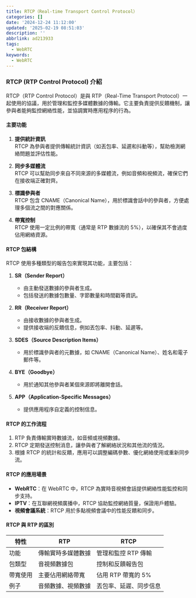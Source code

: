 ```yaml
---
title: RTCP（Real-time Transport Control Protocol）
categories: []
date: '2024-12-24 11:12:00'
updated: '2025-02-19 08:51:03'
description: ''
abbrlink: ad213933
tags:
  - WebRTC
keywords:
  - WebRTC
---
```

### RTCP (RTP Control Protocol) 介紹

RTCP（RTP Control Protocol）是與 RTP（Real-Time Transport Protocol）一起使用的協議，用於管理和監控多媒體數據的傳輸。它主要負責提供反饋機制，讓參與者能夠監控網絡性能，並協調實時應用程序的行為。

#### **主要功能**

1. **提供統計資訊**  
    RTCP 為參與者提供傳輸統計資訊（如丟包率、延遲和抖動等），幫助檢測網絡問題並評估性能。
 <!-- more -->
     
2. **同步多媒體流**  
    RTCP 可以幫助同步來自不同來源的多媒體流，例如音頻和視頻流，確保它們在接收端正確對齊。
    
3. **標識參與者**  
    RTCP 包含 CNAME（Canonical Name），用於標識會話中的參與者，方便處理多個流之間的對應關係。
    
4. **帶寬控制**  
    RTCP 使用一定比例的帶寬（通常是 RTP 數據流的 5%），以確保其不會過度佔用網絡資源。
    

#### **RTCP 包結構**

RTCP 使用多種類型的報告包來實現其功能，主要包括：

1. **SR（Sender Report）**
    
    - 由主動發送數據的參與者生成。
    - 包括發送的數據包數量、字節數量和時間戳等資訊。
2. **RR（Receiver Report）**
    
    - 由接收數據的參與者生成。
    - 提供接收端的反饋信息，例如丟包率、抖動、延遲等。
3. **SDES（Source Description Items）**
    
    - 用於標識參與者的元數據，如 CNAME（Canonical Name）、姓名和電子郵件等。
4. **BYE（Goodbye）**
    
    - 用於通知其他參與者某個來源即將離開會話。
5. **APP（Application-Specific Messages）**
    
    - 提供應用程序自定義的控制信息。

#### **RTCP 的工作流程**

1. RTP 負責傳輸實時數據流，如音頻或視頻數據。
2. RTCP 定期發送控制消息，讓參與者了解網絡狀況和其他流的情況。
3. 根據 RTCP 的統計和反饋，應用可以調整編碼參數、優化網絡使用或重新同步流。

#### **RTCP 的應用場景**

- **WebRTC**：在 WebRTC 中，RTCP 為實時音視頻會話提供網絡性能監控和同步支持。
- **IPTV**：在互聯網視頻廣播中，RTCP 協助監控網絡質量，保證用戶體驗。
- **視頻會議系統**：RTCP 用於多點視頻會議中的性能反饋和同步。

#### **RTCP 與 RTP 的區別**

|特性|RTP|RTCP|
|---|---|---|
|功能|傳輸實時多媒體數據|管理和監控 RTP 傳輸|
|包類型|音視頻數據包|控制和反饋報告包|
|帶寬使用|主要佔用網絡帶寬|佔用 RTP 帶寬的 5%|
|例子|音頻數據、視頻數據|丟包率、延遲、同步信息|